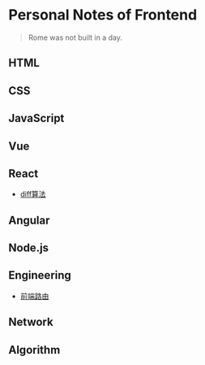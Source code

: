 # Personal Notes of Frontend

> Rome was not built in a day.

## HTML


## CSS


## JavaScript 


## Vue


## React
 * [diff算法](https://github.com/smartchong/Study-Notes/blob/main/React/diff.md)
 

## Angular


## Node.js


## Engineering
 * [前端路由](https://github.com/smartchong/Study-Notes/blob/main/Engineering/router.md)

## Network


## Algorithm

